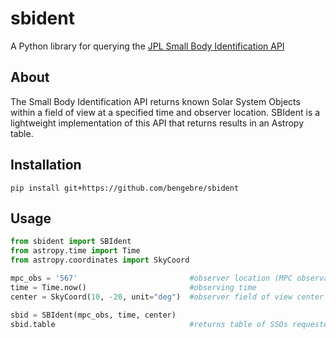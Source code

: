 # sbident
A Python library for querying the [JPL Small Body Identification API](https://ssd-api.jpl.nasa.gov/doc/sb_ident.html)

## About
The Small Body Identification API returns known Solar System Objects within a field of view at a specified time and observer location.  SBIdent is a lightweight implementation of this API that returns results in an Astropy table.

## Installation
```console
pip install git+https://github.com/bengebre/sbident
```

## Usage
```python
from sbident import SBIdent
from astropy.time import Time
from astropy.coordinates import SkyCoord

mpc_obs = '567'                         #observer location (MPC observatory code)
time = Time.now()                       #observing time
center = SkyCoord(10, -20, unit="deg")  #observer field of view center

sbid = SBIdent(mpc_obs, time, center)
sbid.table                              #returns table of SSOs requested
```
